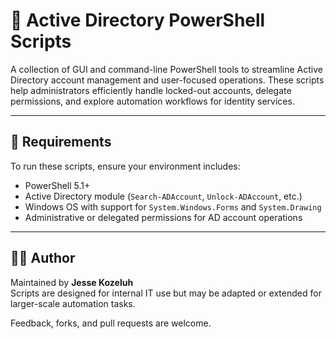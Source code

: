 # 🧩 Active Directory PowerShell Scripts

A collection of GUI and command-line PowerShell tools to streamline Active Directory account management and user-focused operations. These scripts help administrators efficiently handle locked-out accounts, delegate permissions, and explore automation workflows for identity services.

---

## 🧰 Requirements

To run these scripts, ensure your environment includes:

- PowerShell 5.1+
- Active Directory module (`Search-ADAccount`, `Unlock-ADAccount`, etc.)
- Windows OS with support for `System.Windows.Forms` and `System.Drawing`
- Administrative or delegated permissions for AD account operations

---

## 👨‍💻 Author

Maintained by **Jesse Kozeluh**  
Scripts are designed for internal IT use but may be adapted or extended for larger-scale automation tasks.

Feedback, forks, and pull requests are welcome.

